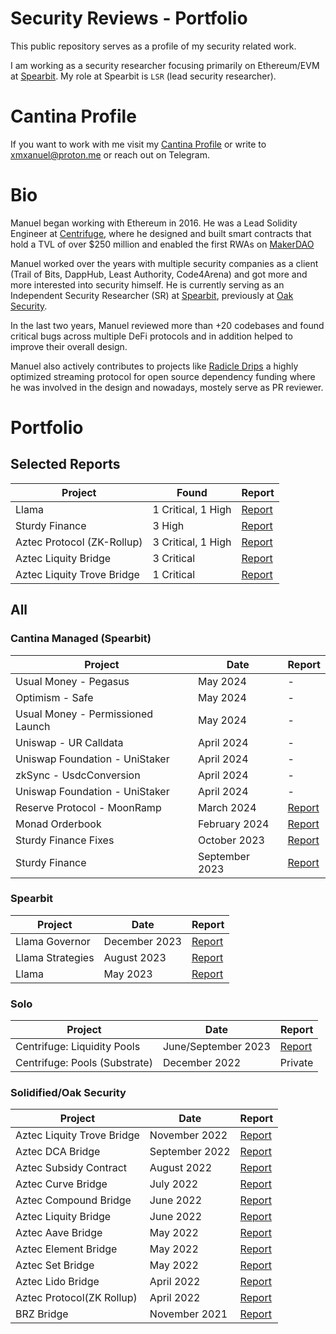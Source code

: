 # Security Reviews - Portfolio

This public repository serves as a profile of my security related work.

I am working as a security researcher focusing primarily on Ethereum/EVM at [Spearbit](https://spearbit.com). My role at Spearbit is `LSR` (lead security researcher).

# Cantina Profile

If you want to work with me visit my [Cantina Profile](https://cantina.xyz/u/xmxanuel/) or write to xmxanuel@proton.me or reach out on Telegram.

# Bio
Manuel began working with Ethereum in 2016. He was a Lead Solidity Engineer at [Centrifuge](https://centrifuge.io), where he designed and built smart contracts that hold a TVL of over $250 million and enabled the first RWAs on [MakerDAO](https://twitter.com/SebVentures/status/1384947049012006913)

Manuel worked over the years with multiple security companies as a client (Trail of Bits, DappHub, Least Authority, Code4Arena) and got more and more interested into security himself. He is currently serving as an Independent Security Researcher (SR) at  [Spearbit](https://github.com/spearbit/portfolio), previously at [Oak Security](https://www.oaksecurity.io/). 

In the last two years, Manuel reviewed more than +20 codebases and found critical bugs across multiple DeFi protocols and in addition helped to improve their overall design.

Manuel also actively contributes to projects like [Radicle Drips](https://github.com/drips-network/contracts/) a highly optimized streaming protocol for open source dependency funding where he was involved in the design and nowadays, mostely serve as PR reviewer. 

# Portfolio

## Selected Reports

| Project                  | Found                | Report                                                                 |
|--------------------------|----------------------|------------------------------------------------------------------------|
| Llama                    | 1 Critical, 1 High   | [Report](portfolio/spearbit/Llama-Spearbit-Security-Review.pdf)       |
| Sturdy Finance           | 3 High               | [Report](portfolio/cantina/report-sturdy.pdf)                         |
| Aztec Protocol (ZK-Rollup)| 3 Critical, 1 High  | [Report](portfolio/oak-security/Audit-Report-Aztec.pdf)               |
| Aztec Liquity Bridge     | 3 Critical           | [Report](portfolio/oak-security/Audit-Report-Aztec-Liquity-Bridge.pdf)|
| Aztec Liquity Trove Bridge| 1 Critical          | [Report](portfolio/oak-security/Audit-Report-Aztec-Liquity-Trove-Bridge.pdf)|

## All
### Cantina Managed (Spearbit)

| Project               | Date          | Report                                             |
|-----------------------|---------------|----------------------------------------------------|
| Usual Money - Pegasus  | May 2024 | - |
| Optimism - Safe  | May 2024 | - |
| Usual Money - Permissioned Launch  | May 2024 | - |
| Uniswap -  UR Calldata  | April 2024 | - |
| Uniswap Foundation - UniStaker  | April 2024 | - |
| zkSync - UsdcConversion  | April 2024 | - |
| Uniswap Foundation - UniStaker  | April 2024 | - |
| Reserve Protocol - MoonRamp  | March 2024 | [Report](portfolio/cantina/report-reserve-moonramp.pdf) |
| Monad Orderbook       | February 2024 | [Report](portfolio/cantina/report-monad-orderbook.pdf) |
| Sturdy Finance Fixes  | October 2023  | [Report](portfolio/cantina/report-sturdy-fix.pdf)     |
| Sturdy Finance        | September 2023| [Report](portfolio/cantina/report-sturdy.pdf)         |

### Spearbit

| Project         | Date          | Report                                                  |
|-----------------|---------------|---------------------------------------------------------|
| Llama Governor  | December 2023 | [Report](portfolio/spearbit/Llama-Spearbit-Security-Review-Governor.pdf)  |
| Llama Strategies| August 2023   | [Report](portfolio/spearbit/Llama-Spearbit-Strategies.pdf)         |
| Llama           | May 2023      | [Report](portfolio/spearbit/Llama-Spearbit-Security-Review.pdf)    |

### Solo

| Project                     | Date                  | Report                                                       |
|-----------------------------|-----------------------|--------------------------------------------------------------|
| Centrifuge: Liquidity Pools | June/September 2023   | [Report](https://hackmd.io/@xmxanuel/rJuitPHbp)              |
| Centrifuge: Pools (Substrate)| December 2022        | Private  

### Solidified/Oak Security
| Project                | Date     | Report |
|------------------------|----------|--------|
| Aztec Liquity Trove Bridge | November 2022 | [Report](portfolio/oak-security/Audit-Report-Aztec-Liquity-Trove-Bridge.pdf) |
| Aztec DCA Bridge           | September 2022 | [Report](portfolio/oak-security/Audit-Report-Aztec-DCA-Bridge.pdf) |
| Aztec Subsidy Contract     | August 2022    | [Report](portfolio/oak-security/Audit-Report-Aztec-Subsidy-Contract.pdf) |
| Aztec Curve Bridge         | July 2022      | [Report](portfolio/oak-security/Audit-Report--Aztec-Curve-Bridge.pdf) |
| Aztec Compound Bridge      | June 2022      | [Report](portfolio/oak-security/Audit-Report-Aztec-Compound-Bridge.pdf) |
| Aztec Liquity Bridge       | June 2022      | [Report](portfolio/oak-security/Audit-Report-Aztec-Liquity-Bridge.pdf) |
| Aztec Aave Bridge          | May 2022       | [Report](portfolio/oak-security/Audit-Report-Aztec-Aaave-Bridge.pdf) |
| Aztec Element Bridge       | May 2022       | [Report](portfolio/oak-security/Audit-Report-Aztec-Element-Bridge.pdf) |
| Aztec Set Bridge           | May 2022       | [Report](portfolio/oak-security/Audit-Report-Aztec-Set-Bridge.pdf) |
| Aztec Lido Bridge          | April 2022     | [Report](portfolio/oak-security/Audit-Report-Aztec-Lido-Bridge.pdf) |
| Aztec Protocol(ZK Rollup)  | April 2022     | [Report](portfolio/oak-security/Audit-Report-Aztec.pdf) |
| BRZ Bridge                 | November 2021  | [Report](portfolio/oak-security/Audit-Report-BRZ-Bridge.pdf) |



